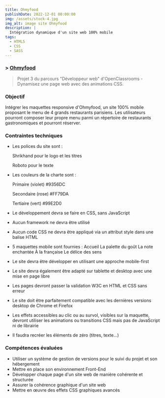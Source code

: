 ```yaml
---
title: Ohmyfood
publishDate: 2022-12-01 00:00:00
img: /assets/stock-4.jpg
img_alt: image site Ohmyfood
description: |
  Intégration dynamique d'un site web 100% mobile
tags:
  - HTML5
  - CSS
  - SASS
---
```


### > <a href="https://github.com/SBH2014/Ohmyfood"> Ohmyfood</a>

> Projet 3 du parcours "Développeur web" d'OpenClassrooms - Dynamisez une page web avec des animations CSS.

### Objectif

Intégrer les maquettes responsive d'Ohmyfood, un site 100% mobile proposant le menu de 4 grands restaurants parisiens. Les utilisateurs pourront composer leur propre menu parmi un répertoire de restaurants gastronomiques et pourront réserver.

### Contraintes techniques

- Les polices du site sont :

  Shrikhand pour le logo et les titres

  Roboto pour le texte

- Les couleurs de la charte sont :

  Primaire (violet) #9356DC

  Secondaire (rose) #FF79DA

  Tertiaire (vert) #99E2D0

- Le développement devra se faire en CSS, sans JavaScript

- Aucun framework ne devra être utilisé

- Aucun code CSS ne devra être appliqué via un attribut style dans une balise HTML
- 5 maquettes mobile sont fournies :
  Accueil
  La palette du goût
  La note enchantée
  À la française
  Le délice des sens
- Le site devra être développer en utilisant une approche mobile-first

- Le site devra également être adapté sur tablette et desktop avec une mise en page libre

- Les pages devront passer la validation W3C en HTML et CSS sans erreur

- Le site doit être parfaitement compatible avec les dernières versions desktop de Chrome et Firefox

- Les effets accessibles au clic ou au survol, visibles sur la maquette, devront utiliser les animations ou transitions CSS mais pas de JavaScript ni de librairie

- Il faudra recréer les éléments de zéro (titres, texte...)

### Compétences évaluées

- Utiliser un système de gestion de versions pour le suivi du projet et son hébergement
- Mettre en place son environnement Front-End
- Développer chaque page d'un site web de manière cohérente et structurée
- Assurer la cohérence graphique d'un site web
- Mettre en œuvre des effets CSS graphiques avancés
